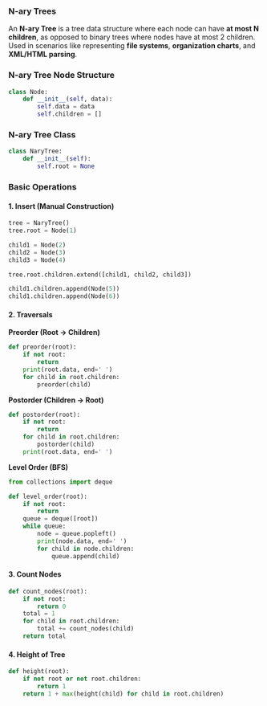 ### N-ary Trees

An **N-ary Tree** is a tree data structure where each node can have **at most N children**, as opposed to binary trees where nodes have at most 2 children.
Used in scenarios like representing **file systems**, **organization charts**, and **XML/HTML parsing**.

### N-ary Tree Node Structure

```python
class Node:
    def __init__(self, data):
        self.data = data
        self.children = []
```

### N-ary Tree Class

```python
class NaryTree:
    def __init__(self):
        self.root = None
```

### Basic Operations

#### 1. Insert (Manual Construction)

```python
tree = NaryTree()
tree.root = Node(1)

child1 = Node(2)
child2 = Node(3)
child3 = Node(4)

tree.root.children.extend([child1, child2, child3])

child1.children.append(Node(5))
child1.children.append(Node(6))
```

#### 2. Traversals

**Preorder (Root → Children)**

```python
def preorder(root):
    if not root:
        return
    print(root.data, end=' ')
    for child in root.children:
        preorder(child)
```

**Postorder (Children → Root)**

```python
def postorder(root):
    if not root:
        return
    for child in root.children:
        postorder(child)
    print(root.data, end=' ')
```

**Level Order (BFS)**

```python
from collections import deque

def level_order(root):
    if not root:
        return
    queue = deque([root])
    while queue:
        node = queue.popleft()
        print(node.data, end=' ')
        for child in node.children:
            queue.append(child)
```

#### 3. Count Nodes

```python
def count_nodes(root):
    if not root:
        return 0
    total = 1
    for child in root.children:
        total += count_nodes(child)
    return total
```

#### 4. Height of Tree

```python
def height(root):
    if not root or not root.children:
        return 1
    return 1 + max(height(child) for child in root.children)
```
